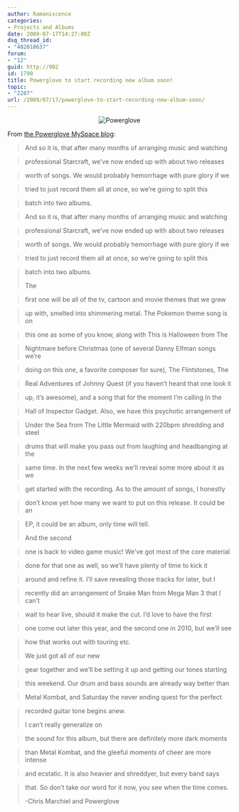 ```yaml
---
author: Ramaniscence
categories:
- Projects and Albums
date: 2009-07-17T14:27:00Z
dsq_thread_id:
- "482018637"
forum:
- "12"
guid: http://902
id: 1790
title: Powerglove to start recording new album soon!
topic:
- "2287"
url: /2009/07/17/powerglove-to-start-recording-new-album-soon/
---
```


<div align="center">
  <img src="images/newsMisc/powerglove.png" alt="Powerglove" align="middle" border="0" />
</div>

From <a href="http://blogs.myspace.com/index.cfm?fuseaction=blog.view&friendID=11176919&blogID=500664054" target="_blank">the Powerglove MySpace blog</a>:

> And so it is, that after many months of arranging music and watching
  
> professional Starcraft, we&#8217;ve now ended up with about two releases
  
> worth of songs. We would probably hemorrhage with pure glory if we
  
> tried to just record them all at once, so we&#8217;re going to split this
  
> batch into two albums.

> And so it is, that after many months of arranging music and watching
  
> professional Starcraft, we&#8217;ve now ended up with about two releases
  
> worth of songs. We would probably hemorrhage with pure glory if we
  
> tried to just record them all at once, so we&#8217;re going to split this
  
> batch into two albums.
> 
> The
  
> first one will be all of the tv, cartoon and movie themes that we grew
  
> up with, smelted into shimmering metal. The Pokemon theme song is on
  
> this one as some of you know, along with This is Halloween from The
  
> Nightmare before Christmas (one of several Danny Elfman songs we&#8217;re
  
> doing on this one, a favorite composer for sure), The Flintstones, The
  
> Real Adventures of Johnny Quest (if you haven&#8217;t heard that one look it
  
> up, it&#8217;s awesome), and a song that for the moment I&#8217;m calling In the
  
> Hall of Inspector Gadget. Also, we have this psychotic arrangement of
  
> Under the Sea from The Little Mermaid with 220bpm shredding and steel
  
> drums that will make you pass out from laughing and headbanging at the
  
> same time. In the next few weeks we&#8217;ll reveal some more about it as we
  
> get started with the recording. As to the amount of songs, I honestly
  
> don&#8217;t know yet how many we want to put on this release. It could be an
  
> EP, it could be an album, only time will tell.
> 
> And the second
  
> one is back to video game music! We&#8217;ve got most of the core material
  
> done for that one as well, so we&#8217;ll have plenty of time to kick it
  
> around and refine it. I&#8217;ll save revealing those tracks for later, but I
  
> recently did an arrangement of Snake Man from Mega Man 3 that I can&#8217;t
  
> wait to hear live, should it make the cut. I&#8217;d love to have the first
  
> one come out later this year, and the second one in 2010, but we&#8217;ll see
  
> how that works out with touring etc.
> 
> We just got all of our new
  
> gear together and we&#8217;ll be setting it up and getting our tones starting
  
> this weekend. Our drum and bass sounds are already way better than
  
> Metal Kombat, and Saturday the never ending quest for the perfect
  
> recorded guitar tone begins anew.
> 
> I can&#8217;t really generalize on
  
> the sound for this album, but there are definitely more dark moments
  
> than Metal Kombat, and the gleeful moments of cheer are more intense
  
> and ecstatic. It is also heavier and shreddyer, but every band says
  
> that. So don&#8217;t take our word for it now, you see when the time comes.
> 
> -Chris Marchiel and Powerglove